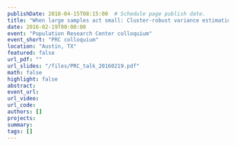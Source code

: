 ```yaml
---
publishDate: 2018-04-15T08:15:00  # Schedule page publish date.
title: "When large samples act small: Cluster-robust variance estimation and hypothesis testing with few clusters"
date: 2016-02-19T00:00:00
event: "Population Research Center colloquium"
event_short: "PRC colloquium"
location: "Austin, TX"
featured: false
url_pdf: ""
url_slides: "/files/PRC_talk_20160219.pdf"
math: false
highlight: false
abstract: 
event_url: 
url_video: 
url_code: 
authors: []
projects: 
summary: 
tags: []
---
```

